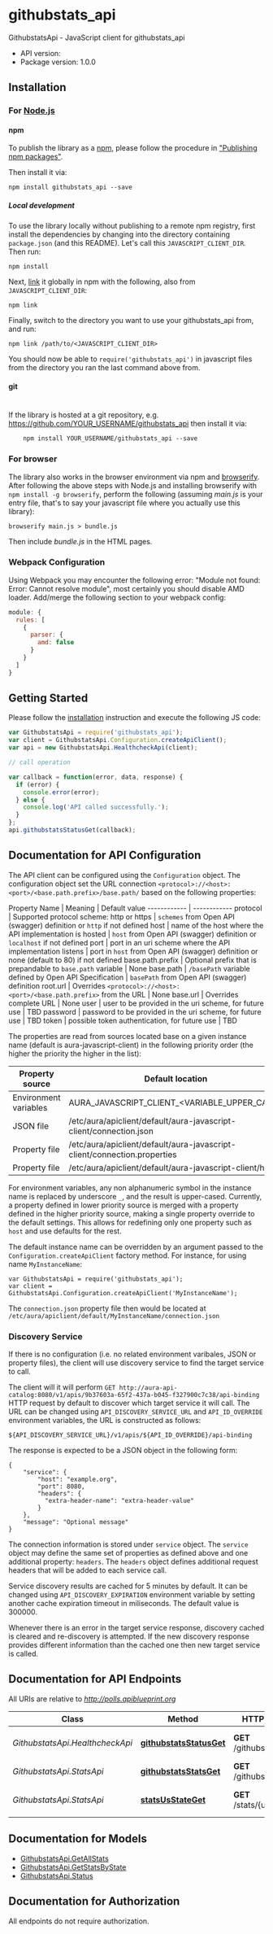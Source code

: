 # githubstats_api

GithubstatsApi - JavaScript client for githubstats_api

- API version: 
- Package version: 1.0.0

## Installation

### For [Node.js](https://nodejs.org/)

#### npm

To publish the library as a [npm](https://www.npmjs.com/),
please follow the procedure in ["Publishing npm packages"](https://docs.npmjs.com/getting-started/publishing-npm-packages).

Then install it via:

```shell
npm install githubstats_api --save
```

##### Local development

To use the library locally without publishing to a remote npm registry, first install the dependencies by changing
into the directory containing `package.json` (and this README). Let's call this `JAVASCRIPT_CLIENT_DIR`. Then run:

```shell
npm install
```

Next, [link](https://docs.npmjs.com/cli/link) it globally in npm with the following, also from `JAVASCRIPT_CLIENT_DIR`:

```shell
npm link
```

Finally, switch to the directory you want to use your githubstats_api from, and run:

```shell
npm link /path/to/<JAVASCRIPT_CLIENT_DIR>
```

You should now be able to `require('githubstats_api')` in javascript files from the directory you ran the last
command above from.

#### git
#
If the library is hosted at a git repository, e.g.
https://github.com/YOUR_USERNAME/githubstats_api
then install it via:

```shell
    npm install YOUR_USERNAME/githubstats_api --save
```

### For browser

The library also works in the browser environment via npm and [browserify](http://browserify.org/). After following
the above steps with Node.js and installing browserify with `npm install -g browserify`,
perform the following (assuming *main.js* is your entry file, that's to say your javascript file where you actually
use this library):

```shell
browserify main.js > bundle.js
```

Then include *bundle.js* in the HTML pages.

### Webpack Configuration

Using Webpack you may encounter the following error: "Module not found: Error:
Cannot resolve module", most certainly you should disable AMD loader. Add/merge
the following section to your webpack config:

```javascript
module: {
  rules: [
    {
      parser: {
        amd: false
      }
    }
  ]
}
```

## Getting Started

Please follow the [installation](#installation) instruction and execute the following JS code:

```javascript
var GithubstatsApi = require('githubstats_api');
var client = GithubstatsApi.Configuration.createApiClient();
var api = new GithubstatsApi.HealthcheckApi(client);

// call operation

var callback = function(error, data, response) {
  if (error) {
    console.error(error);
  } else {
    console.log('API called successfully.');
  }
};
api.githubstatsStatusGet(callback);

```

## Documentation for API Configuration
The API client can be configured using the `Configuration` object.
The configuration object set the URL connection `<protocol>://<host>:<port>/<base.path.prefix>/base.path/` based on the following properties:

Property Name | Meaning | Default value
------------ | ------------
protocol | Supported protocol scheme: http or https | `schemes` from Open API (swagger) definition or `http` if not defined
host | name of the host where the API implementation is hosted | `host` from Open API (swagger) definition or `localhost` if not defined
port | port in an uri scheme where the API implementation listens | port in `host` from Open API (swagger) definition or none (default to 80) if not defined
base.path.prefix | Optional prefix that is prepandable to `base.path` variable | None
base.path | `/basePath` variable defined by Open API Specification | `basePath` from Open API (swagger) definition
root.url | Overrides `<protocol>://<host>:<port>/<base.path.prefix>` from the URL | None
base.url | Overrides complete URL | None
user | user to be provided in the uri scheme, for future use | TBD
password | password to be provided in the uri scheme, for future use | TBD
token | possible token authentication, for future use | TBD

The properties are read from sources located base on a given instance name (default is aura-javascript-client) in the following priority order (the higher the priority the higher in the list):

Property source| Default location | Example
------------ | ------------ | ------------
Environment variables|AURA_JAVASCRIPT_CLIENT_<VARIABLE_UPPER_CASE>|AURA_JAVASCRIPT_CLIENT_HOST
JSON file | /etc/aura/apiclient/default/aura-javascript-client/connection.json | { "host" : "localhost" , "port" : 8080 }
Property file | /etc/aura/apiclient/default/aura-javascript-client/connection.properties | host=localhost
Property file| /etc/aura/apiclient/default/aura-javascript-client/host | localhost

For environment variables, any non alphanumeric symbol in the instance name is replaced by underscore `_`, and the result is upper-cased. Currently, a property defined in lower priority source is merged with a property defined in the higher priority source, making a single property override to the default settings. This allows for redefining only one property such as `host` and use defaults for the rest.

The default instance name can be overridden by an argument passed to the `Configuration.createApiClient` factory method. For instance, for using name `MyInstanceName`:
```
var GithubstatsApi = require('githubstats_api');
var client = GithubstatsApi.Configuration.createApiClient('MyInstanceName');
```
The `connection.json` property file then would be located at `/etc/aura/apiclient/default/MyInstanceName/connection.json`

### Discovery Service

If there is no configuration (i.e. no related environment varibales, JSON or property files),
the client will use discovery service to find the target service to call.

The client will it will perform `GET http://aura-api-catalog:8080/v1/apis/9b37603a-65f2-437a-b045-f327900c7c38/api-binding`
HTTP request by default to discover which target service it will call.
The URL can be changed using `API_DISCOVERY_SERVICE_URL` and `API_ID_OVERRIDE` environment variables,
the URL is constructed as follows:

```
${API_DISCOVERY_SERVICE_URL}/v1/apis/${API_ID_OVERRIDE}/api-binding
```

The response is expected to be a JSON object in the following form:

```
{
    "service": {
        "host": "example.org",
        "port": 8080,
        "headers": {
          "extra-header-name": "extra-header-value"
        }
    },
    "message": "Optional message"
}
```

The connection information is stored under `service` object.
The `service` object may define the same set of properties as defined above
and one additional property: `headers`.
The `headers` object defines additional request headers that will be added to each service call.

Service discovery results are cached for 5 minutes by default. It can be changed using
`API_DISCOVERY_EXPIRATION` environment variable by setting another cache expiration timeout
in miliseconds. The default value is 300000.

Whenever there is an error in the target service response, discovery cached is cleared and re-discovery is attempted.
If the new discovery response provides different information than the cached one then new target service is called.

## Documentation for API Endpoints

All URIs are relative to *http://polls.apiblueprint.org*

Class | Method | HTTP request | Description
------------ | ------------- | ------------- | -------------
*GithubstatsApi.HealthcheckApi* | [**githubstatsStatusGet**](docs/HealthcheckApi.md#githubstatsStatusGet) | **GET** /githubstats/status | Retrieve Service&#39;s liveness
*GithubstatsApi.StatsApi* | [**githubstatsStatsGet**](docs/StatsApi.md#githubstatsStatsGet) | **GET** /githubstats/stats | Retrieve all Stats
*GithubstatsApi.StatsApi* | [**statsUsStateGet**](docs/StatsApi.md#statsUsStateGet) | **GET** /stats/{usState} | Retrieve Stats for a State


## Documentation for Models

 - [GithubstatsApi.GetAllStats](docs/GetAllStats.md)
 - [GithubstatsApi.GetStatsByState](docs/GetStatsByState.md)
 - [GithubstatsApi.Status](docs/Status.md)


## Documentation for Authorization

 All endpoints do not require authorization.

